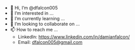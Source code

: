 - 👋 Hi, I’m @dfalcon005
- 👀 I’m interested in ...
- 🌱 I’m currently learning ...
- 💞️ I’m looking to collaborate on ...
- 📫 How to reach me ...
  - LinkedIn: https://www.linkedin.com/in/damianfalcon/
  - Email: dfalcon005@gmail.com

<!---
dfalcon005/dfalcon005 is a ✨ special ✨ repository because its `README.md` (this file) appears on your GitHub profile.
You can click the Preview link to take a look at your changes.
--->
